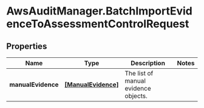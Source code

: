 # AwsAuditManager.BatchImportEvidenceToAssessmentControlRequest

## Properties

Name | Type | Description | Notes
------------ | ------------- | ------------- | -------------
**manualEvidence** | [**[ManualEvidence]**](ManualEvidence.md) |  The list of manual evidence objects.  | 


